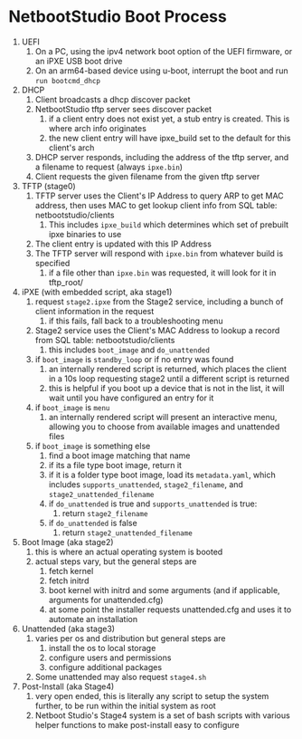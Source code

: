 # NetbootStudio Boot Process

1. UEFI
   1. On a PC, using the ipv4 network boot option of the UEFI firmware, or an iPXE USB boot drive
   2. On an arm64-based device using u-boot, interrupt the boot and run `run bootcmd_dhcp`
2. DHCP
   1. Client broadcasts a dhcp discover packet
   2. NetbootStudio tftp server sees discover packet
      1. if a client entry does not exist yet, a stub entry is created. This is where arch info originates
      2. the new client entry will have ipxe_build set to the default for this client's arch
   3. DHCP server responds, including the address of the tftp server, and a filename to request (always `ipxe.bin`)
   4. Client requests the given filename from the given tftp server
3. TFTP (stage0)
   1. TFTP server uses the Client's IP Address to query ARP to get MAC address, then uses MAC to get lookup client info from SQL table: netbootstudio/clients
      1. This includes `ipxe_build` which determines which set of prebuilt ipxe binaries to use
   2. The client entry is updated with this IP Address
   3. The TFTP server will respond with `ipxe.bin` from whatever build is specified
      1. if a file other than `ipxe.bin` was requested, it will look for it in tftp_root/
4. iPXE (with embedded script, aka stage1)
   1. request `stage2.ipxe` from the Stage2 service, including a bunch of client information in the request
      1. if this fails, fall back to a troubleshooting menu
   2. Stage2 service uses the Client's MAC Address to lookup a record from SQL table: netbootstudio/clients
      1. this includes `boot_image` and `do_unattended`
   3. if `boot_image` is `standby_loop` or if no entry  was found
      1. an internally rendered script is returned, which places the client in a 10s loop requesting stage2 until a different script is returned
      2. this is helpful if you boot up a device that is not in the list, it will wait until you have configured an entry for it
   4. if `boot_image` is `menu`
      1. an internally rendered script will present an interactive menu, allowing you to choose from available images and unattended files
   5. if `boot_image` is something else
      1. find a boot image matching that name
      2. if its a file type boot image, return it
      3. if it is a folder type boot image, load its `metadata.yaml`, which includes `supports_unattended`, `stage2_filename`, and `stage2_unattended_filename`
      4. if `do_unattended` is true and `supports_unattended` is true:
         1. return `stage2_filename`
      5. if `do_unattended` is false
         1. return `stage2_unattended_filename`
5. Boot Image (aka stage2)
   1. this is where an actual operating system is booted
   2. actual steps vary, but the general steps are
      1. fetch kernel
      2. fetch initrd
      3. boot kernel with initrd and some arguments (and if applicable, arguments for unattended.cfg)
      4. at some point the installer requests unattended.cfg and uses it to automate an installation
6. Unattended (aka stage3)
   1. varies per os and distribution but general steps are
      1. install the os to local storage
      2. configure users and permissions
      3. configure additional packages
   2. Some unattended may also request `stage4.sh`
7. Post-Install (aka Stage4)
   1. very open ended, this is literally any script to setup the system further, to be run within the initial system as root
   2. Netboot Studio's Stage4 system is a set of bash scripts with various helper functions to make post-install easy to configure


